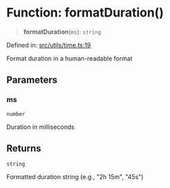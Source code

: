 # Function: formatDuration()

> **formatDuration**(`ms`): `string`

Defined in: [src/utils/time.ts:19](https://github.com/Nick2bad4u/Uptime-Watcher/blob/2a45eeb1723f8f7089001af2c92aa07d82dfe7e4/src/utils/time.ts#L19)

Format duration in a human-readable format

## Parameters

### ms

`number`

Duration in milliseconds

## Returns

`string`

Formatted duration string (e.g., "2h 15m", "45s")
